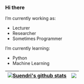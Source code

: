 ### Hi there

I’m currently working as:
- Lecturer
- Researcher
- Sometimes Programmer

I’m currently learning:
- Python
- Machine Learning

| <a href="https://github.com/suendri/github-readme-stats"><img align="center" src="https://github-readme-stats.vercel.app/api?username=suendri&show_icons=true&include_all_commits=true&theme=buefy&hide_border=true" alt="Suendri's github stats" /></a> | <a href="https://github.com/suendri/github-readme-stats"><img align="center" src="https://github-readme-stats.vercel.app/api/top-langs/?username=suendri&layout=compact&theme=buefy&hide_border=true" /></a> |
| ------------- | ------------- |
